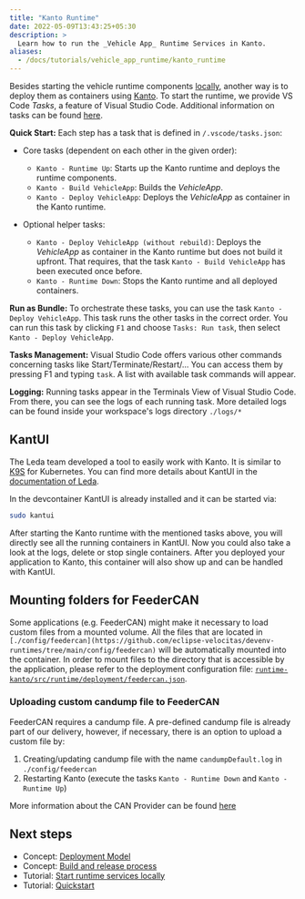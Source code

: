 ```yaml
---
title: "Kanto Runtime"
date: 2022-05-09T13:43:25+05:30
description: >
  Learn how to run the _Vehicle App_ Runtime Services in Kanto.
aliases:
  - /docs/tutorials/vehicle_app_runtime/kanto_runtime
---
```


Besides starting the vehicle runtime components [locally](/docs/tutorials/vehicle_app_runtime/local_runtime), another way is to deploy them as containers using [Kanto](https://eclipse.dev/kanto/). To start the runtime, we provide VS Code _Tasks_, a feature of Visual Studio Code. Additional information on tasks can be found [here](https://code.visualstudio.com/docs/editor/tasks).

**Quick Start:** Each step has a task that is defined in `/.vscode/tasks.json`:

* Core tasks (dependent on each other in the given order):
  * ```Kanto - Runtime Up```: Starts up the Kanto runtime and deploys the runtime components.
  * ```Kanto - Build VehicleApp```: Builds the _VehicleApp_.
  * ```Kanto - Deploy VehicleApp```: Deploys the _VehicleApp_ as container in the Kanto runtime.

* Optional helper tasks:
  * ```Kanto - Deploy VehicleApp (without rebuild)```: Deploys the _VehicleApp_ as container in the Kanto runtime but does not build it upfront. That requires, that the task ```Kanto - Build VehicleApp``` has been executed once before.
  * ```Kanto - Runtime Down```: Stops the Kanto runtime and all deployed containers.

**Run as Bundle:** To orchestrate these tasks, you can use the task `Kanto - Deploy VehicleApp`. This task runs the other tasks in the correct order. You can run this task by clicking `F1` and choose `Tasks: Run task`, then select `Kanto - Deploy VehicleApp`.

**Tasks Management:** Visual Studio Code offers various other commands concerning tasks like Start/Terminate/Restart/... You can access them by pressing F1 and typing `task`. A list with available task commands will appear.

**Logging:** Running tasks appear in the Terminals View of Visual Studio Code. From there, you can see the logs of each running task. More detailed logs can be found inside your workspace's logs directory `./logs/*`

## KantUI

The Leda team developed a tool to easily work with Kanto. It is similar to [K9S](https://k9scli.io/) for Kubernetes. You can find more details about KantUI in the [documentation of Leda](https://eclipse-leda.github.io/leda/docs/general-usage/utilities/kantui/).

In the devcontainer KantUI is already installed and it can be started via:

```bash
sudo kantui
```

After starting the Kanto runtime with the mentioned tasks above, you will directly see all the running containers in KantUI. Now you could also take a look at the logs, delete or stop single containers. After you deployed your application to Kanto, this container will also show up and can be handled with KantUI.

## Mounting folders for FeederCAN

Some applications (e.g. FeederCAN) might make it necessary to load custom files from a mounted volume.
All the files that are located in `[./config/feedercan](https://github.com/eclipse-velocitas/devenv-runtimes/tree/main/config/feedercan)` will be automatically mounted into the container. In order to mount files to the directory that is accessible by the application, please refer to the deployment configuration file: [`runtime-kanto/src/runtime/deployment/feedercan.json`](https://github.com/eclipse-velocitas/devenv-runtimes/blob/main/runtime-kanto/src/runtime/deployment/feedercan.json).

### Uploading custom candump file to FeederCAN

FeederCAN requires a candump file. A pre-defined candump file is already part of our delivery, however, if necessary, there is an option to upload a custom file by:

1. Creating/updating candump file with the name `candumpDefault.log` in `./config/feedercan`
1. Restarting Kanto (execute the tasks ```Kanto - Runtime Down``` and ```Kanto - Runtime Up```)

More information about the CAN Provider can be found [here](https://github.com/eclipse-kuksa/kuksa-can-provider)

## Next steps

* Concept: [Deployment Model](/docs/concepts/deployment_model)
* Concept: [Build and release process](/docs/concepts/deployment_model/vehicle_app_releases)
* Tutorial: [Start runtime services locally](/docs/tutorials/vehicle_app_runtime/local_runtime)
* Tutorial: [Quickstart](/docs/tutorials/quickstart.md)
